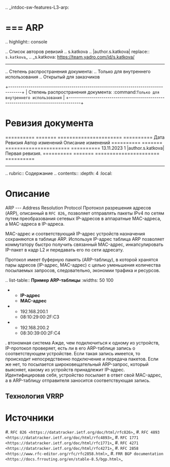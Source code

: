 .. _intdoc-sw-features-L3-arp:

===
ARP
===


.. highlight:: console

.. Список авторов ревизий
.. s.katkova
.. |author.s.katkova| replace:: `s.katkova`_
.. _s.katkova: https://team.yadro.com/id/s.katkova/

-------------------------------
.. Степень распространения документа:
.. Только для внутреннего использования
.. Открытый для заказчиков

+------------------------------------------------------------------------------------+
| Степень распространения документа: :command:`Только для внутреннего использования` |
+------------------------------------------------------------------------------------+

Ревизия документа
=================

========== ======= ====================== ==========
Дата       Ревизия Автор изменений        Описание изменений
========== ======= ====================== ==========
13.11.2023 1       |author.s.katkova|     Первая ревизия.
========== ======= ====================== ==========

-------------------------------

.. rubric:: Содержание
.. contents::
   :depth: 4
   :local:

Описание
========

ARP --- Address Resolution Protocol
 Протокол разрешения адресов (ARP), описанный в `RFC 826`_ позволяет отправлять пакеты IPv4 по сетям путем преобразования сетевых IP-адресов в аппаратные MAC-адреса, а MAC-адреса в IP-адреса.

 MAC-адрес и соответствующий IP-адрес устройств назначения сохраняются в таблице ARP. 
 Используя IP-адрес таблица ARP позволяет коммутатору быстро получить связанный MAC-адрес, инкапсулировать IP-пакет в кадр L2 и передавать его по сети адресату. 

 Протокол имеет буферную память (ARP-таблицу), в которой хранятся пары адресов (IP-адрес, MAC-адрес) с целью уменьшения количества посылаемых запросов, следовательно, экономии трафика и ресурсов.


.. list-table:: **Пример ARP-таблицы**
   :widths: 50 100 

   * - **IP-адрес**
     - **MAC-адрес**
   * - 192.168.200.1
     - 08:10:29:00:2F:C3
   * - 192.168.200.2 
     - 08:30:39:00:2F:C4


. втономная система Aжде, чем подключиться к одному из устройств, IP-протокол проверяет, есть ли в его ARP-таблице запись о соответствующем устройстве. Если такая запись имеется, то происходит непосредственно подключение и передача пакетов. Если же нет, то посылается широковещательный ARP-запрос, который выясняет, какому из устройств принадлежит IP-адрес. Идентифицировав себя, устройство посылает в ответ свой MAC-адрес, а в ARP-таблицу отправителя заносится соответствующая запись.




Технология VRRP
---------------



Источники
=========

#. `RFC 826 <https://datatracker.ietf.org/doc/html/rfc826>`_
#. `RFC 4893 <https://datatracker.ietf.org/doc/html/rfc4893>`_
#. `RFC 1771 <https://datatracker.ietf.org/doc/html/rfc1771>`_
#. `RFC 4271 <https://datatracker.ietf.org/doc/html/rfc4271>`_
#. `RFC 2858 <https://www.rfc-editor.org/rfc/rfc2858.html>`_
#. `FRR BGP documentation <https://docs.frrouting.org/en/stable-8.5/bgp.html>`_